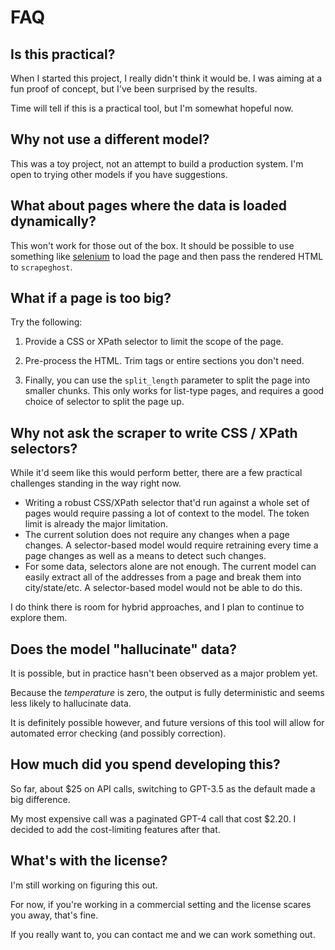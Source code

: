 # FAQ 

## Is this practical?

When I started this project, I really didn't think it would be. I was aiming at a fun proof of concept, but I've been surprised by the results.

Time will tell if this is a practical tool, but I'm somewhat hopeful now.

## Why not use a different model?

This was a toy project, not an attempt to build a production system.  I'm open to trying other models if you have suggestions.

## What about pages where the data is loaded dynamically?

This won't work for those out of the box.  It should be possible to use something like [selenium](https://selenium-python.readthedocs.io/) to load the page and then pass the rendered HTML to `scrapeghost`.

## What if a page is too big?

Try the following:

1. Provide a CSS or XPath selector to limit the scope of the page.

2. Pre-process the HTML. Trim tags or entire sections you don't need.

3. Finally, you can use the `split_length` parameter to split the page into smaller chunks.  This only works for list-type pages, and requires a good choice of selector to split the page up.

## Why not ask the scraper to write CSS / XPath selectors?

While it'd seem like this would perform better, there are a few practical challenges standing in the way right now.

* Writing a robust CSS/XPath selector that'd run against a whole set of pages would require passing a lot of context to the model. The token limit is already the major limitation.
* The current solution does not require any changes when a page changes.  A selector-based model would require retraining every time a page changes as well as a means to detect such changes.
* For some data, selectors alone are not enough. The current model can easily extract all of the addresses from a page and break them into city/state/etc. A selector-based model would not be able to do this.

I do think there is room for hybrid approaches, and I plan to continue to explore them.

## Does the model "hallucinate" data?

It is possible, but in practice hasn't been observed as a major problem yet.

Because the *temperature* is zero, the output is fully deterministic and seems less likely to hallucinate data.

It is definitely possible however, and future versions of this tool will allow for automated error checking (and possibly correction).

## How much did you spend developing this?

So far, about $25 on API calls, switching to GPT-3.5 as the default made a big difference.

My most expensive call was a paginated GPT-4 call that cost $2.20.  I decided to add the cost-limiting features after that.

## What's with the license?

I'm still working on figuring this out.

For now, if you're working in a commercial setting and the license scares you away, that's fine.

If you really want to, you can contact me and we can work something out.